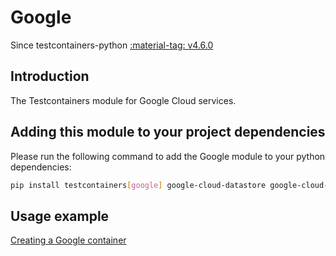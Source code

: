 # Google

Since testcontainers-python <a href="https://github.com/testcontainers/testcontainers-python/releases/tag/v4.6.0"><span class="tc-version">:material-tag: v4.6.0</span></a>

## Introduction

The Testcontainers module for Google Cloud services.

## Adding this module to your project dependencies

Please run the following command to add the Google module to your python dependencies:

```bash
pip install testcontainers[google] google-cloud-datastore google-cloud-pubsub
```

## Usage example

<!--codeinclude-->

[Creating a Google container](../../modules/google/example_basic.py)

<!--/codeinclude-->
